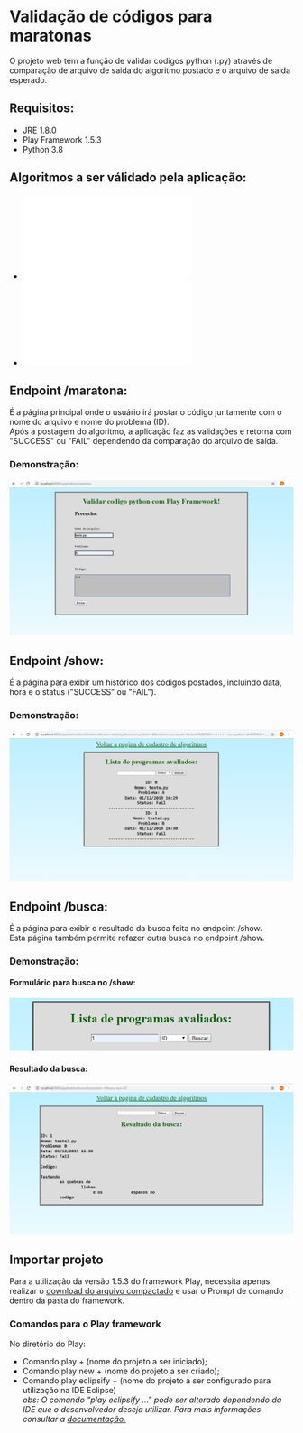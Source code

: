 # Validação de códigos para maratonas
 O projeto web tem a função de validar códigos python (.py) através de comparação de arquivo de saida do algoritmo postado e o arquivo de saida esperado.  
 
 ## Requisitos:
- JRE 1.8.0
- Play Framework 1.5.3
- Python 3.8

## Algoritmos a ser válidado pela aplicação:
- ![Problema A](problems/problemA.pdf)  
- ![Problema B](problems/problemB.pdf)
 
## Endpoint /maratona: 
 É a página principal onde o usuário irá postar o código juntamente com o nome do arquivo e nome do problema (ID).  
 Após a postagem do algoritmo, a aplicação faz as validações e retorna com "SUCCESS" ou "FAIL" dependendo da comparação do arquivo de saída.  
### Demonstração:  
 ![](pics/endpoint-maratona.png)  
   
## Endpoint /show: 
 É a página para exibir um histórico dos códigos postados, incluindo data, hora e o status ("SUCCESS" ou "FAIL").  
### Demonstração:  
 ![](pics/endpoint-show.png) 
 
## Endpoint /busca:
 É a página para exibir o resultado da busca feita no endpoint /show.  
 Esta página também permite refazer outra busca no endpoint /show.  
 ### Demonstração: 
 #### Formulário para busca no /show:  
 ![](pics/endpoint-busca1.png)  
   
 #### Resultado da busca:  
 ![](pics/endpoint-busca2.png)  

## Importar projeto
Para a utilização da versão 1.5.3 do framework Play, necessita apenas realizar o [download do arquivo compactado](https://www.playframework.com/releases) e usar o Prompt de comando dentro da pasta do framework.

### Comandos para o Play framework
No diretório do Play:
- Comando play + (nome do projeto a ser iniciado);
- Comando play new + (nome do projeto a ser criado);
- Comando play eclipsify + (nome do projeto a ser configurado para utilização na IDE Eclipse)  
 *obs: O comando "play eclipsify ..." pode ser alterado dependendo da IDE que o desenvolvedor deseja utilizar. Para mais informações consultar a [documentação.](https://www.playframework.com/documentation/1.5.x/ide)*
 
